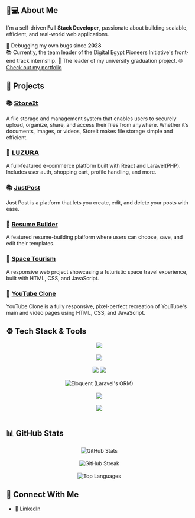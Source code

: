 ## 👨💻 About Me

I'm a self-driven **Full Stack Developer**, passionate about building scalable, efficient, and real-world web applications.

🐞 Debugging my own bugs since **2023**  
📚 Currently, the team leader of the Digital Egypt Pioneers Initiative's front-end track internship.
👨 The leader of my university graduation project.
🌐 [Check out my portfolio](https://portfolio-ruddy-six-fcf5eumi8h.vercel.app/)


## 🚀 Projects

### 📚 [𝗦𝘁𝗼𝗿𝗲𝗜𝘁](https://l1nk.dev/QpscY)
A file storage and management system that enables users to securely upload, organize, share, and access their files from anywhere. Whether it’s documents, images, or videos, StoreIt makes file storage simple and efficient.

### 🛒 [𝗟𝗨𝗭𝗨𝗥𝗔](https://acesse.one/fzQ56)
A full-featured e-commerce platform built with React and Laravel(PHP). Includes user auth, shopping cart, profile handling, and more.

### 📚 [JustPost](https://acesse.one/e8JGG)
Just Post is a platform that lets you create, edit, and delete your posts with ease.

### 📝 [Resume Builder](https://acesse.one/g8GAM)
A featured resume-building platform where users can choose, save, and edit their templates.

### 🔗 [Space Tourism](https://l1nk.dev/83pjD)
A responsive web project showcasing a futuristic space travel experience, built with HTML, CSS, and JavaScript.

### 🎥 [YouTube Clone](https://acesse.one/10Ygc)
YouTube Clone is a fully responsive, pixel-perfect recreation of YouTube's main and video pages using HTML, CSS, and JavaScript.


## ⚙️ Tech Stack & Tools

<div align="center">

<!-- Languages -->
<img src="https://skillicons.dev/icons?i=js,ts,php,java,cpp" />
<br><br>

<!-- Frontend -->
<img src="https://skillicons.dev/icons?i=react,tailwind,vite" />
<br><br>

<!-- Backend -->
<img src="https://skillicons.dev/icons?i=php,laravel" />
<img src="https://skillicons.dev/icons?i=express" /> <!-- if you used Node.js/Express -->
<br><br>

<!-- ORMs -->
<img src="https://skillicons.dev/icons?i=laravel" title="Eloquent (Laravel's ORM)" />
<br><br>

<!-- Databases -->
<img src="https://skillicons.dev/icons?i=mysql" />
<br><br>

<!-- Dev Tools -->
<img src="https://skillicons.dev/icons?i=git,github,vscode,postman" />
<br><br>

</div>



## 📊 GitHub Stats

<div align="center">

<img src="https://github-readme-stats.vercel.app/api?username=khemu1&show_icons=true&theme=radical&hide_border=true" alt="GitHub Stats" />
<br><br>

<!-- GitHub Streak -->
<img src="https://github-readme-streak-stats.herokuapp.com?user=khemu1&theme=radical&hide_border=true" alt="GitHub Streak" />
<br><br>

<!-- Top Languages -->
<img src="https://github-readme-stats.vercel.app/api/top-langs/?username=khemu1&layout=compact&theme=radical&langs_count=8&hide_border=true" alt="Top Languages" />

</div>


## 🤝 Connect With Me

- 💼 [LinkedIn](https://www.linkedin.com/in/abdallah-sobhy-6488932a1/)
